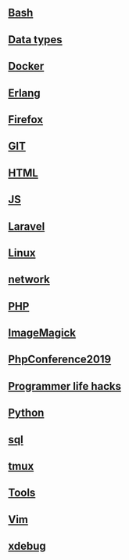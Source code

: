 ## [Bash](bash.md)
## [Data types](programming_datatypes.md)
## [Docker]( docker )
## [Erlang](Erlang.md)
## [Firefox](Firefox.md)
## [GIT](git.md)
## [HTML](HTML.md)
## [JS](js.md)
## [Laravel](laravel.md)
## [Linux](Others.md)
## [network](curl.md)
## [PHP](php.md)
## [ImageMagick](ImageMagick)
## [PhpConference2019](PhpConference2019.md)
## [Programmer life hacks](Programmer_life_hacks.md)
## [Python](Python.md)
## [sql](sql.md)
## [tmux](tmux.md)
## [Tools](tools.md)
## [Vim](vim.md)
## [xdebug](xdebug.md)









